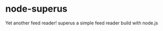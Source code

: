 node-superus
============

Yet another feed reader!
superus a simple feed reader build with node.js

